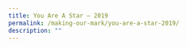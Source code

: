 ```yaml
---
title: You Are A Star – 2019
permalink: /making-our-mark/you-are-a-star-2019/
description: ""
---
```


